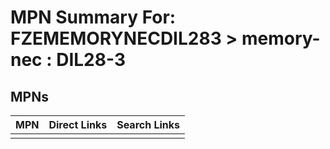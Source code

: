 



# MPN Summary For: FZEMEMORYNECDIL283 > memory-nec : DIL28-3

## MPNs
  

|MPN|Direct Links|Search Links|
| :--- | :--- | :--- |
||||
